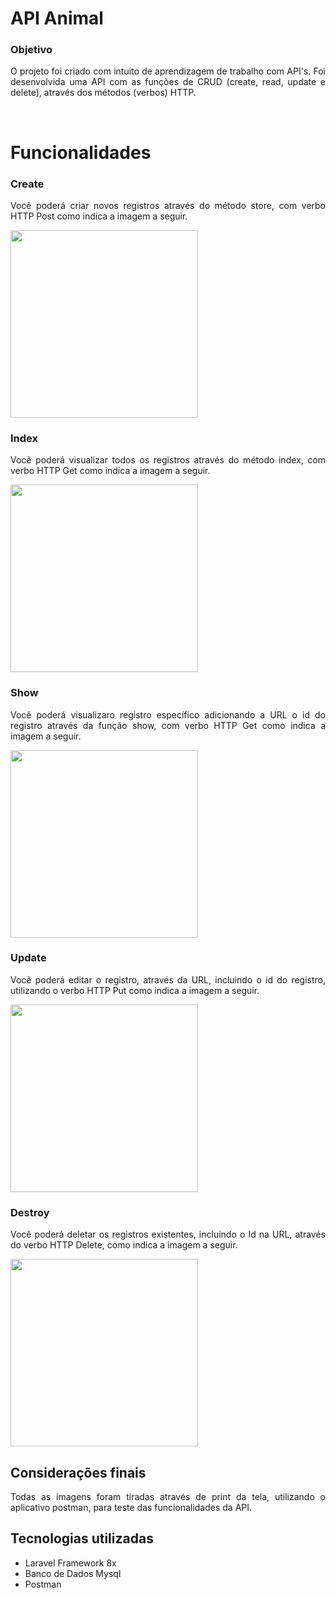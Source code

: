 # API Animal

### Objetivo

<p align='justify'>
    O projeto foi criado com intuito de aprendizagem de trabalho com API's. Foi desenvolvida uma API com as funções de CRUD (create, read, update e delete), através dos métodos (verbos) HTTP.
</p>
<br>

<h1>Funcionalidades</h1>


<h3>Create</h3>

<p align='justify'> 
Você poderá criar novos registros através do método store, com verbo HTTP Post como indica a imagem a seguir.
</p>

<img src="https://lh3.googleusercontent.com/FTTVvsyj3i6NOYos2Z91jYNhJUn3jUUSe7xT1iyCaaXxXZclN1PF_9fNH-BmnGm3U-O5_f0y1ZDQwDatTfnmVlcNWL2fE6LExHVENBgGqm6RmXV554-lPxnM_TlW81M2ywjScn6Agq4JoEXu5XU6tAIYAz4hcnWIMcGcCErVi7ZYJxhzyk13RQTZpiXJHVt85Yr9-h-l4eaZ55gRALNNppdh9BUvUhDVVZEOTVqd91DBV8TKVmYXy-7R-bSAcxXdXJioljjO4jnbKj-JDi7UTSLFSY2XVUpULBUVHLwTrM6D7NX1bzXhGI_dUR_hhbB0X1GXrp7lSmnt5sWQLtb6CinYgM7bA4hmq_EGm4-Lv8dKTQAt9OsEir8v26OpShtmU47cXPrPdE4WjnGkQ6291XAFe9bJbHJrjVMiM29P_48l_OKLPEDPZrytzu63C922xLQM0xrvxu-qUMhHgzt-q7Ox3py7Ms34Xls63z0C4k5-flrif3__S9rJX7PNM8jWvfeFH9VD90sek0LPoTKDgqqbTR2Y-0kJI1LPAoNg83VgoxyZh64GfkpHOE1RYABT3efO8G9sljHPTtC2LO0DnC8a_hySKJLJhnZZEFit-xax1vCGl3U4yK1kzyNVNU-AVVOlUbkwZ8DF3_z7kuPudEcNIIb-rG6vu6y0mSvkI6tICXtHKYpTtRT1pk6yykJmYGFSkXTIJWVMKn88KdmJGAej=w1191-h640-no?authuser=0" width="300px">

<br>
<h3>Index</h3>

<p align='justify'> 
Você poderá visualizar todos os registros através do método index, com verbo HTTP Get como indica a imagem a seguir.
</p>

<img src="https://lh3.googleusercontent.com/LpG-bDRgAyHVae8HMjADT_JgiOx14MUhMKmiQvDx13FnWTLXW-oV6Kb7xMsO-gFyQMFhKAuiPDfSQVfSqTiCWIn6ChDBb-PZtimq3jtD1lii9On1CY7A4l4qOSK7U3Psy0dHQ_s8-IBNaAlwK6ZCxU86f8i9MFWHTq7o-cl7Rp9JE4FDRKWMdSshZzVuNYP4CvaOydFsEDZ3VlS6PyiKjYz-unPa2EfvDsZdLIDZ_YDl_WJBO_070YSqz3_nZ0EIeQ0eh56PpWwtPEz4Rud1v9VMnYbjxjGKTY5OuLXOK-90lXdxfwNHvriFQVD7z9kztK5IGKhTnt7G9WWQaf3PwYpLJB_7bcW5fK4WDhYs3AeTJwDaO5UVxZwI3nZ5F-JNhb8mFasST1XJwHLc-F4_RiMkpTra4OnPumr3h7gyj0FeUHMJgng1ZfgPsSimaGcWW42Yb-VPgAnbohGmJS3hv-DFe1olQksvQXr7_YxU6JhYTN0WEoZH76D5p3sdHikqS-QTXvMyH00nVDLTGkfd1hfqEYZSoIb2if0kuvPZzrE4B0EXBgXrEeAb1j5Ot93Ubw2mmJU8hkS-M6ZwQT5yeCddtgVjYAhd73wHbIFvHqksLJfqj8zxNnq0dHcdY0xbYB2-m73EZgYJ099nEzhr0kLbiymlVgFlDB3ab_vft6WGkeykXz6hkCsz_GywChAsuaOyyCiNMZiKF2m_oW73SeBc=w1178-h640-no?authuser=0" width="300px">

<br>
<h3>Show</h3>

<p align='justify'> 
Você poderá visualizaro registro específico adicionando a URL o id do registro através da função show, com verbo HTTP Get como indica a imagem a seguir.
</p>

<img src="https://lh3.googleusercontent.com/WxAydR0DwUhJ246Q9WFdvdRYuXqcPLaDSxvoKPhk8K_YIxK9ONLijAXQXoYib3dRR3yKWV3dXqe0sjK34yoLaxkVI05-TAftIxiFNWdcgGSB3eHLf5q3-2SCrEhCB8s72jjYIqQcu0OU0ZFhIq6TzW53NHoZpFhHnYwPPO_svE6YZJssLk64dnzaeS0F2t3XScSdNf8f7fUDOyoAXjyEQooL9uOdUHAbVjOJVWpL507YpZuW1C9CGtIdfIUOD2-jOb9db0vRmdrKkXrOU-N4QvBOM-GYSMxzJ8zdlVqdWkvAdFw7dk02YuIuk0BYiu8Yo_aUF6yfBYCUocTKxTSYTqe15VOXrKFliWJdueVT5aKgIp7zJS8V28RCG5DE43jttg1bDciOirgO_n--GOoNkgo-ruKxbbltEw7aqf0TIcr3nUnpXU1sRiCYTt6Dk4j2sNFmNu8hwJuHGbhB9KXEmtyTCqRE8kuQHzgTtvgrU1O55gyddkz4tJNJrfOigQyxeL7_xJjPk-nrZ0t4irM7UKZf8UGYT29lHvp_XCoBXtultA-zdZ5myBeZ1RNHdA6F68q6YI_u8BMtVVj6ggORRdNr87oLVNW9IXw-vNP-M5n8Eu5iryACsIXYdrbyVFrNobUOuruMBWr03wwK7XLJ1QN10vB6l1mIGPlCixhcIdv9vagz6PAHkia9F1YA-hqEm7O0qTJPK4qzGI1JueOS3Da6=w1166-h640-no?authuser=0" width="300px">


<br>
<h3>Update</h3>

<p align='justify'> 
Você poderá editar o registro, através da URL, incluindo o id do registro, utilizando o verbo HTTP Put como indica a imagem a seguir.
</p>

<img src="https://lh3.googleusercontent.com/tX1OouvcfAR3Sp9rT3vrFbqYApTa0yymvksjH4RJzW0pLD4KC0g9iQ-EmoMBafVtpAvhqh97kKSVRPGkxERCXd_ww4vzFvdkNJRZNfvH_OgHhojNGySPG_1v0X7VdZfBuEVgFRfUHCm-JXjxHOot9RYjtOtB7BFGxsICExTxKjj2k1waHcfT0yJDb1EFK38MdvWNAIrGQdVm8eHy08P2tY3CRE_gJOUjXa7BXajDMn4AMkvslGbHyYARJl0JVI24glvI0BnDQNLzNKWeA4mPejBLqAJdezeAuNuK5o25eXYHs9toVKH9aAFxuFOBF4b5jYrqRFUzWGQDmUUtvUc_gA78VAXGo7dr3yni1s6bXOJeFQNPrjPplvXXfj7JTKnRcPLJpbkMN0HuLhxAh6CIukYiTkvgMfQ8NDbegF78RYD8IoC4JdQUCxIidMHY7gyHW7z3SC5y8LemEwn2ro4ogDOgaWRbwCyUpCc6EdTlhKp5_7TpQuJO28YPO440kJ444_Ta4KJe-jWFZ81lm7UB_Hit4pMzqRG13RcGMGpamEWH-H6RVCmGydTSByg6FrgGzb_H2dIRngZ_59UuNwyfQQEzfEsztMVWsQ2hI0eAbMNHk7HU-65-wdetRM46RjzvZZ7yXWIT6ZsPY1dzIpHVrWfTcmGpzhs9gvQWVsyUcJur-R9qGLqwFsu55a7RK5hALZwDNVTJQnFaWLa-FfiwXNkc=w1182-h640-no?authuser=0" width="300px">

<br>
<h3>Destroy</h3>

<p align='justify'> 
Você poderá deletar os registros existentes, incluindo o Id na URL, através do verbo HTTP Delete, como indica a imagem a seguir.
</p>

<img src="https://lh3.googleusercontent.com/_16h4q2G8ZSxa1m2JQic1uKg3W6ohuxzoZNKaH9QwkxCEWLYe2Ybz99uMNEIZk0F2A4HMm4T8jAQFrmhqu-Y91q2yzcyB2CPkilykosl7sv_ICRcb6mnPtSYcA431p0DfUfTU4AWvkD5uyjH5TrR2C-GvKpCc9JiPIM-0tgAB9iLtbCESDd0QrmLxD9nkUE5dU4hlPrgS6cGhCfKffo9vdZyMRH5O6_Z2_yLBc7yTNlQVNc57PS1IXPJEEVo3fTwaGcbW35WU8vbood3JrbTYG9tcvPMhDrVEAywm26hB-OvTPI_aXjZV8b8JWIxSagW1OnJx8AitTcERCzQ0O_1XmxmwFDVgIAechMnOHsoegeXO3U-JeFyJBYpP66vnIahBUB3YVbywbsEG0xGBCkrW4lmxOu-5eVo_H1RvoiHZVYLOVFDwZm-_PwuPq99SEPUK75JXNkimLut8d8gjSLQ4I6mtvCVNOtWZoYe0ZlideXIrNYZik5m_ulvx-fL22Wg4hl3PylA1kx3uRKg6SM0BDywPeGKBFLFzCIwpUZUa5JYwv-GQbvVyR3w-5OpsQzr0CX7tuUzQl-oA7bjTChd1bjNfZ3wrFKpQJzKZvYfWfKQiLii3G1hANGK8hvFIE3NDrtbyx0OIdz2jfYrg8OM1fpdnucxr_X3z4wxkpaiInisLLK6eh6XrEfOO8nCVL6PIIBHskxaS_lV8gDYRoP3zI6S=w1184-h640-no?authuser=0" width="300px">

<br>

<h2>Considerações finais</h2>

<p align='justify'>Todas as imagens foram tiradas através de print da tela, utilizando o aplicativo postman, para teste das funcionalidades da API. </p>


## Tecnologias utilizadas

+ Laravel Framework 8x
+ Banco de Dados Mysql
+ Postman
